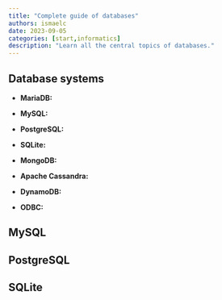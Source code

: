 ```yaml
---
title: "Complete guide of databases"
authors: ismaelc
date: 2023-09-05
categories: [start,informatics]
description: "Learn all the central topics of databases."
---
```


## Database systems

- **MariaDB:**
- **MySQL:**
- **PostgreSQL:**
- **SQLite:**
- **MongoDB:**
- **Apache Cassandra:**
- **DynamoDB:**

- **ODBC:**

## MySQL

## PostgreSQL

## SQLite

